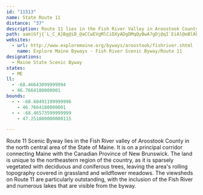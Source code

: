 ```yaml
---
id: "11513"
name: State Route 11
distance: "37"
description: Route 11 lies in the Fish River Valley in Aroostook County near the Fish River.
path: aam|Gfj{`L_C_A}Bg@iD_@aCCwEVgMlCiDXyADgDMqQyBwA?gDj@qI`EiAl@eBlAkCjDwHhOkAfB_CpBuJzEaD~@iDXiR{@uACaCPcDt@uB~@ga@xTyBz@iDd@kPp@{F`@cIfAeDp@uBr@oB~@_OtJoDxBeG~CgGlC}M`FuHlCaE|@cFX_CEy]_DcGSyQWqWHuLz@ye@JsBLeDl@wCpA{OtL}@z@iBjCaMtTsAdB_At@gAp@aI`D_QzCqQlEqEd@cFdA_Al@wG~GgCfDyEfIgCrDoBzByBvBeMnIkDjCoU~RmGrEcg@v\wDdBgCx@iF~@iDXcC@qDMyFy@k[aHsEy@mDYsEEwCPyBXyKlCcGt@{s@j@wXpBgHN}B^mBjAwN`NgD~B{KnF_e@`QqHfDeCjB_HzFuK~JkBtAwFtCoKrDsBvA}CnCuBtAcE|AaRfFgIxCkRjE}BdAoBtA}BjCi@x@cA`Co@fCwHn^}AzEeBzDmA|B_ChDmh@zt@yBpDiBzDgGvPc@|Ao@hCc@jCoDvYi@lCs@fC}@bCoBvDoCdDgD~BiE~A{I`BmD`AoDdBaExCiCpCyAnB_P|VcClDmUhXyk@`o@kB`ByBpAgEpAcjAvHg[hBeH|@oCP{\dBoH@oL|@_`@ZmBSeKgCkAMcADcHfAwDV}STar@~AcTdDsCL{CCiBc@{AiAmDaEiBaBsDeCyAk@cCU_In@yFB}DL_NvBoBl@mAl@y@f@sG~FgDdCcIlFcBrA{FzGyDxCuLnFgLlEgE|@yCZcCJyQgAsCe@sBq@mAm@cAs@cFgEyB}AmBm@gLgBsEmA}CkAuEmCuCsAwFmBgFs@mIW{CY{Ba@yBq@oPyFwD_BiA{@s@s@_B}BcD{G_ByBgB{AsCcA}AM{ADgIx@eFJiIWeHaAiDy@oS{GgC]_AAsALwCr@_B~@uAlAo_@pe@_Az@cB|@aBLoZk@}CUkEiAuDg@oKXiAPuB~@iAZwAPuA@gDUiQe@_BQuXaGmEgAqJeB{\oIwIqBqNiCkCkAaAw@oBuB}EaIgBcBaB{@w@SyCSiAF}A`@cB|@_Ax@oRhViA`Ay@f@mAd@cDp@iElAiQdGeFlBiGnCiPfLwHrDyHpCcAt@aFlGwAvAeCtBgC~AqLxDiE~@mElAqB^qASgDkBcBw@}E}@sBqAcDaD_B}@mAYeNS}BYmK_DqWmKuBa@kHMoBRiBl@gCjBiAj@oAZ}I~@aCd@oBr@oGtCoAb@uATwBHiEYyDKuLj@wAEcC_@yBcAqJgIeBmAqJcGcBs@sCw@sASiMG{B_@wBw@iBgAkEeD}MwLoPyLmP{NuAq@oA]uHy@eDu@gBm@iCsAsQuK_WiNwG_CmAYoBQkDPsGtA_KhA_AX_Af@aAfA{@dB_@pAgMvs@iA~DqAlC
websites:
  - url: http://www.exploremaine.org/byways/aroostook/fishriver.shtml
    name: Explore Maine Byways - Fish River Scenic Byway/Route 11
designations:
  - Maine State Scenic Byway
states:
  - ME
ll:
  - -68.46643099999994
  - 46.7664180000001
bounds:
  - - -68.60491199999996
    - 46.7664180000001
  - - -68.46573599999999
    - 47.251080000000115

---
```


Route 11 Scenic Byway lies in the Fish River valley of Aroostook County in the north central area of the State of Maine. It is on a principal corridor connecting Maine with the Canadian Province of New Brunswick. The land is unique to the northeastern region of the country, as it is sparsely vegetated with deciduous and coniferous trees, leaving the area's rolling topography covered in grassland and wildflower meadows. The viewsheds on Route 11 are particularly outstanding, with the inclusion of the Fish River and numerous lakes that are visible from the byway.


